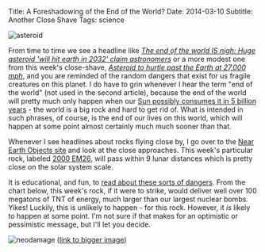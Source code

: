 Title: A Foreshadowing of the End of the World?
Date: 2014-03-10
Subtitle: Another Close Shave
Tags:  science

![asteroid](images/Asteroid_1.png)


From time to time we see a headline like *[The end of the world IS nigh: Huge asteroid 'will hit earth in 2032' claim astronomers]* or a more modest one from this week's close-shave, *[Asteroid to hurtle past the Earth at 27,000 mph]*, and you are reminded of the random dangers that exist for us fragile creatures on this planet.  I do have to grin whenever I hear the term "end of the world" (not used in the second article), because the end of the world will pretty much only happen when our [Sun possibly consumes it in 5 billion years] - the world is a big rock and hard to get rid of.  What is intended in such phrases, of course, is the end of our lives on this world, which will happen at some point almost certainly much much sooner than that. 

Whenever I see headlines about rocks flying close by, I go over to the [Near Earth Objects site] and look at the close approaches.  This week's particular rock, labeled [2000 EM26], will pass within 9 lunar distances which is pretty close on the solar system scale.  

It is educational, and fun, to [read about these sorts of dangers].  From the chart below, this week's rock, if it were to strike, would deliver well over 100 megatons of TNT of energy, much larger than our largest nuclear bombs.  Yikes!  Luckily, this is unlikely to happen - for this rock.  However, it *is* likely to happen at some point.  I'm not sure if that makes for an optimistic or pessimistic message, but I'll let you decide. 

![neodamage](http://www.lsst.org/files/img/neodamage_lg.jpg)
([link to bigger image])


[The end of the world IS nigh: Huge asteroid 'will hit earth in 2032' claim astronomers]: http://www.express.co.uk/news/science-technology/437733/The-end-of-the-world-IS-nigh-Huge-asteroid-will-hit-earth-in-2032-claim-astronomers
[Asteroid to hurtle past the Earth at 27,000 mph]: http://www.telegraph.co.uk/science/space/10644805/Asteroid-to-hurtle-past-the-Earth-at-27000-mph.html

[Sun possibly consumes it in 5 billion years]: http://en.wikipedia.org/wiki/Future_of_the_Earth#Red_giant_stage
[Near Earth Objects site]: http://neo.jpl.nasa.gov/ca/
[2000 EM26]: http://ssd.jpl.nasa.gov/sbdb.cgi?sstr=2000%20EM26;orb=1
[read about these sorts of dangers]: http://www.lsst.org/lsst/public/neo1
[link to bigger image]: http://www.lsst.org/files/img/neodamage_lg.jpg
